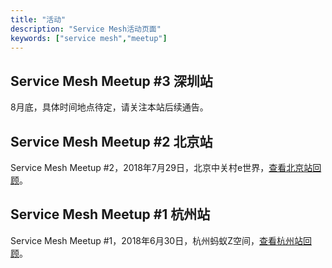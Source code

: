 ```yaml
---
title: "活动"
description: "Service Mesh活动页面"
keywords: ["service mesh","meetup"]
---
```


## Service Mesh Meetup #3 深圳站

8月底，具体时间地点待定，请关注本站后续通告。

## Service Mesh Meetup #2 北京站

Service Mesh Meetup #2，2018年7月29日，北京中关村e世界，[查看北京站回顾](/blog/beijing-meetup-20180729)。

## Service Mesh Meetup #1 杭州站

Service Mesh Meetup #1，2018年6月30日，杭州蚂蚁Z空间，[查看杭州站回顾](/blog/hangzhou-meetup-20180630)。
